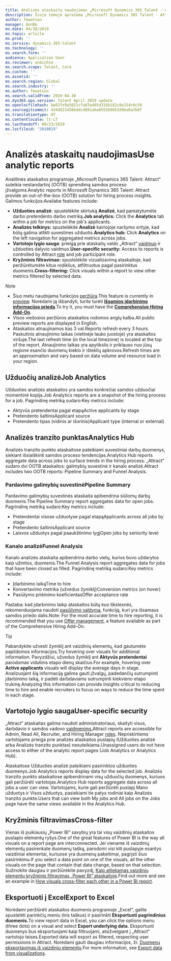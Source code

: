 ```yaml
---
title: Analizės ataskaitų naudojimas „Microsoft Dynamics 365 Talent - Attract”
description: Šioje temoje aprašoma „Microsoft Dynamics 365 Talent - Attract” samdos procesų įžvalgų analizės ataskaitos.
author: fewatson
manager: AnnBe
ms.date: 04/30/2019
ms.topic: article
ms.prod: ''
ms.service: dynamics-365-talent
ms.technology: ''
ms.search.form: ''
audience: Application User
ms.reviewer: anbichse
ms.search.scope: Talent, Core
ms.custom: ''
ms.assetid: ''
ms.search.region: Global
ms.search.industry: ''
ms.author: fewatson
ms.search.validFrom: 2019-04-30
ms.dyn365.ops.version: Talent April 2019 update
ms.openlocfilehash: be62fe9a5021cfa83a465d316b182c0a154c0c50
ms.sourcegitcommit: 434dd21450bddcd891aba0555b9853d9ba0afb6f
ms.translationtype: HT
ms.contentlocale: lt-LT
ms.lasthandoff: 09/23/2019
ms.locfileid: "2010019"
---
```

# <a name="use-analytic-reports"></a><span data-ttu-id="132d3-103">Analizės ataskaitų naudojimas</span><span class="sxs-lookup"><span data-stu-id="132d3-103">Use analytic reports</span></span>

<span data-ttu-id="132d3-104">Analitinės ataskaitos programoje „Microsoft Dynamics 365 Talent: Attract“ suteikia nestandartinį (OOTB) sprendimą samdos proceso įžvalgoms.</span><span class="sxs-lookup"><span data-stu-id="132d3-104">Analytic reports in Microsoft Dynamics 365 Talent: Attract provide an out-of-the-box (OOTB) solution for hiring process insights.</span></span> <span data-ttu-id="132d3-105">Galimos funkcijos:</span><span class="sxs-lookup"><span data-stu-id="132d3-105">Availabe features include:</span></span>

- <span data-ttu-id="132d3-106">**Užduoties analizė**: spustelėkite skirtuką **Analizė**, kad pamatytumėte darbo pretendento darbo metriką.</span><span class="sxs-lookup"><span data-stu-id="132d3-106">**Job analytics:** Click the **Analytics** tab within a job for metrics on the job's applicants.</span></span>
- <span data-ttu-id="132d3-107">**Analizės telkinys:** spustelėkite **Analizė** kairiojoje naršymo srityje, kad būtų galima atlikti suvestines užduotis.</span><span class="sxs-lookup"><span data-stu-id="132d3-107">**Analytics hub:** Click **Analytics** on the left navigation for aggregated metrics across jobs.</span></span>
- <span data-ttu-id="132d3-108">**Vartotojo lygio sauga**: prieigą prie ataskaitų valdo „Attract“ [vaidmuo](security-attract.md) ir užduoties dalyvio vaidmuo.</span><span class="sxs-lookup"><span data-stu-id="132d3-108">**User-specific security:** Access to reports is controlled by Attract [role](security-attract.md) and job participant role.</span></span>
- <span data-ttu-id="132d3-109">**Kryžminis filtravimas:** spustelėkite vizualizavimą ataskaitoje, kad peržiūrėtumėte kitus rodiklius, atfiltruotus pagal pasirinktus duomenis.</span><span class="sxs-lookup"><span data-stu-id="132d3-109">**Cross-filtering:** Click visuals within a report to view other metrics filtered by selected data.</span></span>

>[!NOTE] 
>- <span data-ttu-id="132d3-110">Šiuo metu naudojama funkcijos [peržiūra](access-preview-feature.md).</span><span class="sxs-lookup"><span data-stu-id="132d3-110">This feature is currently in [preview](access-preview-feature.md).</span></span> <span data-ttu-id="132d3-111">Norėdami ją išbandyti, turite turėti [**Išsamios įdarbinimo informacijos priedą**](attract-comprehensive-hiring.md).</span><span class="sxs-lookup"><span data-stu-id="132d3-111">To try it, you must have the [**Comprehensive Hiring Add-On**](attract-comprehensive-hiring.md).</span></span>
>- <span data-ttu-id="132d3-112">Visos viešosios peržiūros ataskaitos rodomos anglų kalba.</span><span class="sxs-lookup"><span data-stu-id="132d3-112">All public preview reports are displayed in English.</span></span>
>- <span data-ttu-id="132d3-113">Ataskaitos atnaujinamos kas 3 val.</span><span class="sxs-lookup"><span data-stu-id="132d3-113">Reports refresh every 3 hours.</span></span> <span data-ttu-id="132d3-114">Paskutinis atnaujinimo laikas (vietinėje lauko juostoje) yra ataskaitos viršuje.</span><span class="sxs-lookup"><span data-stu-id="132d3-114">The last refresh time (in the local timezone) is located at the top of the report.</span></span> <span data-ttu-id="132d3-115">Atnaujinimo laikas yra apytikslis ir priklauso nuo jūsų regione esančio duomenų kiekio ir išteklių apkrovos.</span><span class="sxs-lookup"><span data-stu-id="132d3-115">Refresh times are an approximation and vary based on data volume and resource load in your region.</span></span>

## <a name="job-analytics"></a><span data-ttu-id="132d3-116">Užduočių analizė</span><span class="sxs-lookup"><span data-stu-id="132d3-116">Job Analytics</span></span>

<span data-ttu-id="132d3-117">Užduoties analizės ataskaitos yra samdos konkrečiai samdos užduočiai momentinė kopija.</span><span class="sxs-lookup"><span data-stu-id="132d3-117">Job Analytics reports are a snapshot of the hiring process for a job.</span></span>  <span data-ttu-id="132d3-118">Pagrindinę metriką sudaro:</span><span class="sxs-lookup"><span data-stu-id="132d3-118">Key metrics include:</span></span>

- <span data-ttu-id="132d3-119">Aktyvūs pretendentai pagal etapą</span><span class="sxs-lookup"><span data-stu-id="132d3-119">Active applicants by stage</span></span>
- <span data-ttu-id="132d3-120">Pretendento šaltinis</span><span class="sxs-lookup"><span data-stu-id="132d3-120">Applicant source</span></span>
- <span data-ttu-id="132d3-121">Pretendento tipas (vidinis ar išorinis)</span><span class="sxs-lookup"><span data-stu-id="132d3-121">Applicant type (internal or external)</span></span>

## <a name="analytics-hub"></a><span data-ttu-id="132d3-122">Analizės tranzito punktas</span><span class="sxs-lookup"><span data-stu-id="132d3-122">Analytics Hub</span></span>

<span data-ttu-id="132d3-123">Analizės tranzito punkto ataskaitose pateikiami suvestiniai darbų duomenys, siekiant išsiaiškinti samdos proceso tendencijas.</span><span class="sxs-lookup"><span data-stu-id="132d3-123">Analytics Hub reports aggregate data across jobs to surface trends in the hiring process.</span></span> <span data-ttu-id="132d3-124">„Attract“ sudaro dvi OOTB ataskaitos: galimybių suvestinė ir kanalo analizė.</span><span class="sxs-lookup"><span data-stu-id="132d3-124">Attract includes two OOTB reports: Pipeline Summary and Funnel Analysis.</span></span>

### <a name="pipeline-summary"></a><span data-ttu-id="132d3-125">Pardavimo galimybių suvestinė</span><span class="sxs-lookup"><span data-stu-id="132d3-125">Pipeline Summary</span></span>

<span data-ttu-id="132d3-126">Pardavimo galimybių suvestinės ataskaita apibendrina siūlomų darbų duomenis.</span><span class="sxs-lookup"><span data-stu-id="132d3-126">The Pipeline Summary report aggregates data for open jobs.</span></span> <span data-ttu-id="132d3-127">Pagrindinę metriką sudaro:</span><span class="sxs-lookup"><span data-stu-id="132d3-127">Key metrics include:</span></span>

- <span data-ttu-id="132d3-128">Pretendentai visose užduotyse pagal etapą</span><span class="sxs-lookup"><span data-stu-id="132d3-128">Applicants across all jobs by stage</span></span>
- <span data-ttu-id="132d3-129">Pretendento šaltinis</span><span class="sxs-lookup"><span data-stu-id="132d3-129">Applicant source</span></span>
- <span data-ttu-id="132d3-130">Laisvos užduotys pagal paaukštinimo lygį</span><span class="sxs-lookup"><span data-stu-id="132d3-130">Open jobs by seniority level</span></span>

### <a name="funnel-analysis"></a><span data-ttu-id="132d3-131">Kanalo analizė</span><span class="sxs-lookup"><span data-stu-id="132d3-131">Funnel Analysis</span></span>

<span data-ttu-id="132d3-132">Kanalo analizės ataskaita apibendrina darbo vietų, kurios buvo uždarytos kaip užimtos, duomenis.</span><span class="sxs-lookup"><span data-stu-id="132d3-132">The Funnel Analysis report aggregates data for jobs that have been closed as filled.</span></span> <span data-ttu-id="132d3-133">Pagrindinę metriką sudaro:</span><span class="sxs-lookup"><span data-stu-id="132d3-133">Key metrics include:</span></span>

- <span data-ttu-id="132d3-134">Įdarbinimo laiką</span><span class="sxs-lookup"><span data-stu-id="132d3-134">Time to hire</span></span>
- <span data-ttu-id="132d3-135">Konvertavimo metrika (užvedus žymiklį)</span><span class="sxs-lookup"><span data-stu-id="132d3-135">Conversion metrics (on hover)</span></span>
- <span data-ttu-id="132d3-136">Pasiūlymo priėmimo koeficientas</span><span class="sxs-lookup"><span data-stu-id="132d3-136">Offer acceptance rate</span></span>

<span data-ttu-id="132d3-137">Pastaba: kad įdarbinimo laikp ataskaitos būtų kuo tikslesnės, rekomenduojama naudoti [pasiūlymo valdymą](offer-setup.md), funkciją, kuri yra išsamaus samdos priedo dalis.</span><span class="sxs-lookup"><span data-stu-id="132d3-137">Note: For the most accurate time to hire reporting, it is recommended that you use [Offer management](offer-setup.md), a feature available as part of the Comprehensive Hiring Add-On.</span></span>

>[!TIP] 
><span data-ttu-id="132d3-138">Pabandykite užvesti žymiklį ant vaizdinių elementų, kad gautumėte papildomos informacijos.</span><span class="sxs-lookup"><span data-stu-id="132d3-138">Try hovering over visuals for additional information.</span></span> <span data-ttu-id="132d3-139">Pavyzdžiui, užvedus žymiklį ant **Aktyvūs pretendentai** parodomas vidutinis etapo dienų skaičius.</span><span class="sxs-lookup"><span data-stu-id="132d3-139">For example, hovering over **Active applicants** visuals will display the average days in stage.</span></span> <span data-ttu-id="132d3-140">Analizuojant šią informaciją galima gauti įžvalgų, padedančių sutrumpinti įdarbinimo laiką, ir padėti darbdaviams sutrumpinti kiekvieno etapo trukmę.</span><span class="sxs-lookup"><span data-stu-id="132d3-140">Analyzing this information can provide insights critical to reducing time to hire and enable recruiters to focus on ways to reduce the time spent in each stage.</span></span>

## <a name="user-specific-security"></a><span data-ttu-id="132d3-141">Vartotojo lygio sauga</span><span class="sxs-lookup"><span data-stu-id="132d3-141">User-specific security</span></span>

<span data-ttu-id="132d3-142">„Attract“ ataskaitas galima naudoti administratoriaus, skaityti visus, darbdavio ir samdos vadovo [vaidmenims.](security-attract.md)</span><span class="sxs-lookup"><span data-stu-id="132d3-142">Attract reports are accessible for Admin, Read All, Recruiter, and Hiring Manager [roles](security-attract.md).</span></span> <span data-ttu-id="132d3-143">Nepriskirtiems vartotojams prieiga prie analizės ataskaitos puslapių (Užduoties analizė arba Analizės tranzito punktas) nesuteikiama.</span><span class="sxs-lookup"><span data-stu-id="132d3-143">Unassigned users do not have access to either of the analytic report pages (Job Analytics or Analytics Hub).</span></span>

<span data-ttu-id="132d3-144">Ataskaitose Užduoties analizė pateikiami pasirinktos užduoties duomenys.</span><span class="sxs-lookup"><span data-stu-id="132d3-144">Job Analytics reports display data for the selected job.</span></span> <span data-ttu-id="132d3-145">Analizės tranzito punkto ataskaitose apibendrinami visų užduočių duomenys, kuriuos gali peržiūrėti vartotojas.</span><span class="sxs-lookup"><span data-stu-id="132d3-145">Analytics Hub reports aggregate data across all jobs a user can view.</span></span> <span data-ttu-id="132d3-146">Vartotojams, kurie gali peržiūrėti puslapį Mano užduotys ir Visos užduotys, pasiekiami tie patys rodiniai kaip Analizės tranzito punkte.</span><span class="sxs-lookup"><span data-stu-id="132d3-146">Users that can view both My jobs and All jobs on the Jobs page have the same views available in the Analytics Hub.</span></span>

## <a name="cross-filter"></a><span data-ttu-id="132d3-147">Kryžminis filtravimas</span><span class="sxs-lookup"><span data-stu-id="132d3-147">Cross-filter</span></span>

<span data-ttu-id="132d3-148">Vienas iš puikiausių „Power BI“ savybių yra tai visų vaizdinių ataskaitos puslapio elementų ryšys.</span><span class="sxs-lookup"><span data-stu-id="132d3-148">One of the great features of Power BI is the way all visuals on a report page are interconnected.</span></span> <span data-ttu-id="132d3-149">Jei viename iš vaizdinių elementų pasirenkate duomenų tašką, parodomi visi kiti puslapyje esantys vaizdiniai elementai, kuriuose yra duomenų pakeitimai, pagrįsti šiuo pasirinkimu.</span><span class="sxs-lookup"><span data-stu-id="132d3-149">If you select a data point on one of the visuals, all the other visuals on the page that contain that data change, based on that selection.</span></span> <span data-ttu-id="132d3-150">Sužinokite daugiau ir peržiūrėkite pavyzdį, [Kaip atliekamas vaizdinių elementų kryžminis filtravimas „Power BI“ ataskaitoje](https://docs.microsoft.com/power-bi/consumer/end-user-interactions).</span><span class="sxs-lookup"><span data-stu-id="132d3-150">Find out more and see an example in [How visuals cross-filter each other in a Power BI report](https://docs.microsoft.com/power-bi/consumer/end-user-interactions).</span></span>

## <a name="export-to-excel"></a><span data-ttu-id="132d3-151">Eksportuoti į Excel</span><span class="sxs-lookup"><span data-stu-id="132d3-151">Export to Excel</span></span>

<span data-ttu-id="132d3-152">Norėdami peržiūrėti ataskaitos duomenis programoje „Excel“, galite spustelėti parinkčių meniu (tris taškus) ir pasirinkti **Eksportuoti pagrindinius duomenis.**</span><span class="sxs-lookup"><span data-stu-id="132d3-152">To view report data in Excel, you can click the options menu (three dots) on a visual and select **Export underlying data**.</span></span> <span data-ttu-id="132d3-153">Eksportuoti duomenys bus eksportuojami kaip filtruojami, atsižvelgiant į „Attract“ vartotojo teises.</span><span class="sxs-lookup"><span data-stu-id="132d3-153">Exported data will export as filtered, respecting user permissions in Attract.</span></span> <span data-ttu-id="132d3-154">Norėdami gauti daugiau informacijos, žr. [Duomenų eksportavimas iš vaizdinių elementų](https://docs.microsoft.com/power-bi/visuals/power-bi-visualization-export-data).</span><span class="sxs-lookup"><span data-stu-id="132d3-154">For more information, see [Export data from visualizations](https://docs.microsoft.com/power-bi/visuals/power-bi-visualization-export-data).</span></span>
